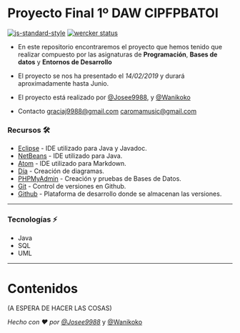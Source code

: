 <b>Proyecto Final 1º DAW CIPFPBATOI</b>
===========================
[![js-standard-style](https://img.shields.io/badge/code%20style-standard-brightgreen.svg?style=flat)](https://github.com/feross/standard)
[![wercker status](https://app.wercker.com/status/9e0bc54c43f48d220aec684fffb2b110/s/master "wercker status")](https://app.wercker.com/project/byKey/9e0bc54c43f48d220aec684fffb2b110)

- En este repositorio encontraremos el proyecto que hemos tenido que realizar compuesto por las asignaturas de **Programación**, **Bases de datos** y **Entornos de Desarrollo**

- El proyecto se nos ha presentado el *14/02/2019* y durará aproximadamente hasta Junio.

- El proyecto está realizado por [@Josee9988](https://github.com/Josee9988), y [@Wanikoko](https://github.com/Wanikoko)



- Contacto <graciaj9988@gmail.com> <caromamusic@gmail.com>

### Recursos  🛠️

- [Eclipse](https://www.eclipse.org/) - IDE utilizado para Java y Javadoc.
- [NetBeans](https://netbeans.org/) - IDE utilizado para Java.
- [Atom](https://atom.io/) - IDE utilizado para Markdown.
- [Día](https://dia-installer.de/index.html.es) - Creación de diagramas.
- [PHPMyAdmin](https://www.phpmyadmin.net/) - Creación y pruebas de Bases de Datos.
- [Git](https://git-scm.com/downloads) - Control de versiones en Github.
- [Github](https://github.com) - Plataforma de desarrollo donde se almacenan las versiones.

---

### Tecnologías  ⚡
 - Java
 - SQL
 - UML 

---




# <b>Contenidos</b>

(A ESPERA DE HACER LAS COSAS)

<i>Hecho con ❤️ por [@Josee9988](https://github.com/Josee9988)</i> y [@Wanikoko](https://github.com/Wanikoko)
